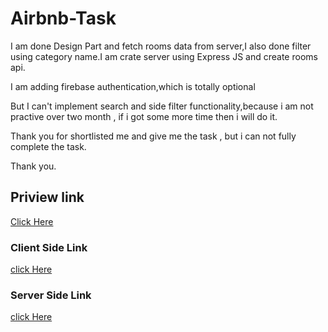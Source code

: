 # Airbnb-Task

I am done Design Part and fetch rooms data from server,I also done filter using category name.I am crate server using Express JS and create rooms api.

I am adding firebase authentication,which is totally optional

But I can't implement search and side filter functionality,because i am not practive over two month , if i got some more time then i will do it.

Thank you for shortlisted me and give me the task , but i can not fully complete the task.

Thank you.


## Priview link
[Click Here](https://aircnc-task.web.app/)

### Client Side Link 
[click Here](https://github.com/anikbsmrstucse/aircnc-client-side)

### Server Side Link
[click Here](https://github.com/anikbsmrstucse/aircnc-task-server)
